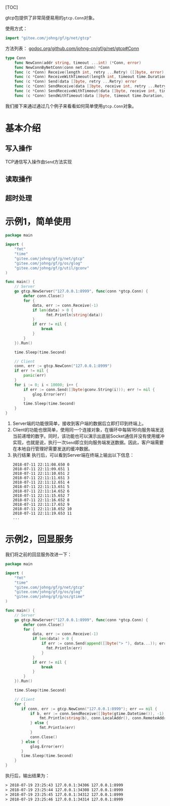 
[TOC]

gtcp包提供了非常简便易用的```gtcp.Conn```对象。

使用方式：
```go
import "gitee.com/johng/gf/g/net/gtcp"
```

方法列表：
[godoc.org/github.com/johng-cn/gf/g/net/gtcp#Conn](https://godoc.org/github.com/johng-cn/gf/g/net/gtcp)
```go
type Conn
    func NewConn(addr string, timeout ...int) (*Conn, error)
    func NewConnByNetConn(conn net.Conn) *Conn
    func (c *Conn) Receive(length int, retry ...Retry) ([]byte, error)
    func (c *Conn) ReceiveWithTimeout(length int, timeout time.Duration, retry ...Retry) ([]byte, error)
    func (c *Conn) Send(data []byte, retry ...Retry) error
    func (c *Conn) SendReceive(data []byte, receive int, retry ...Retry) ([]byte, error)
    func (c *Conn) SendReceiveWithTimeout(data []byte, receive int, timeout time.Duration, retry ...Retry) ([]byte, error)
    func (c *Conn) SendWithTimeout(data []byte, timeout time.Duration, retry ...Retry) error
```
我们接下来通过通过几个例子来看看如何简单使用```gtcp.Conn```对象。

# 基本介绍

## 写入操作
TCP通信写入操作由```Send```方法实现
## 读取操作

## 超时处理

# 示例1，简单使用

```go
package main

import (
    "fmt"
    "time"
    "gitee.com/johng/gf/g/net/gtcp"
    "gitee.com/johng/gf/g/os/glog"
    "gitee.com/johng/gf/g/util/gconv"
)

func main() {
    // Server
    go gtcp.NewServer("127.0.0.1:8999", func(conn *gtcp.Conn) {
        defer conn.Close()
        for {
            data, err := conn.Receive(-1)
            if len(data) > 0 {
                  fmt.Println(string(data))
            }
            if err != nil {
                break
            }
        }
    }).Run()

    time.Sleep(time.Second)

    // Client
    conn, err := gtcp.NewConn("127.0.0.1:8999")
    if err != nil {
        panic(err)
    }
    for i := 0; i < 10000; i++ {
        if err := conn.Send([]byte(gconv.String(i))); err != nil {
            glog.Error(err)
        }
        time.Sleep(time.Second)
    }
}
```
1. Server端的功能很简单，接收到客户端的数据后立即打印到终端上。
1. Client的功能也很简单，使用同一个连接对象，在循环中每隔1秒向服务端发送当前递增的数字。同时，该功能也可以演示出底层Socket通信并没有使用缓冲实现，也就是说，执行一次```Send```即立刻向服务端发送数据。因此，客户端需要在本地自行管理好需要发送的缓冲数据。
1. 执行结果
	执行后，可以看到Server端在终端上输出以下信息：
    ```shell
    2018-07-11 22:11:08.650 0
    2018-07-11 22:11:09.651 1
    2018-07-11 22:11:10.651 2
    2018-07-11 22:11:11.651 3
    2018-07-11 22:11:12.651 4
    2018-07-11 22:11:13.651 5
    2018-07-11 22:11:14.652 6
    2018-07-11 22:11:15.652 7
    2018-07-11 22:11:16.652 8
    2018-07-11 22:11:17.652 9
    2018-07-11 22:11:18.652 10
    2018-07-11 22:11:19.653 11
    ...
    ```
    
# 示例2，回显服务

我们将之前的回显服务改进一下：
```go
package main

import (
    "fmt"
    "time"
    "gitee.com/johng/gf/g/net/gtcp"
    "gitee.com/johng/gf/g/os/glog"
    "gitee.com/johng/gf/g/os/gtime"
)

func main() {
    // Server
    go gtcp.NewServer("127.0.0.1:8999", func(conn *gtcp.Conn) {
        defer conn.Close()
        for {
            data, err := conn.Receive(-1)
            if len(data) > 0 {
                if err := conn.Send(append([]byte("> "), data...)); err != nil {
                  fmt.Println(err)
                }
            }
            if err != nil {
                break
            }
        }
    }).Run()

    time.Sleep(time.Second)

    // Client
    for {
       if conn, err := gtcp.NewConn("127.0.0.1:8999"); err == nil {
           if b, err := conn.SendReceive([]byte(gtime.Datetime()), -1); err == nil {
               fmt.Println(string(b), conn.LocalAddr(), conn.RemoteAddr())
           } else {
               fmt.Println(err)
           }
           conn.Close()
       } else {
           glog.Error(err)
       }
       time.Sleep(time.Second)
    }
}
```
执行后，输出结果为：
```html
> 2018-07-19 23:25:43 127.0.0.1:34306 127.0.0.1:8999
> 2018-07-19 23:25:44 127.0.0.1:34308 127.0.0.1:8999
> 2018-07-19 23:25:45 127.0.0.1:34312 127.0.0.1:8999
> 2018-07-19 23:25:46 127.0.0.1:34314 127.0.0.1:8999
```

